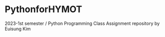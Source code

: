 # PythonforHYMOT

2023-1st semester / Python Programming Class
Assignment repository by Euisung Kim
